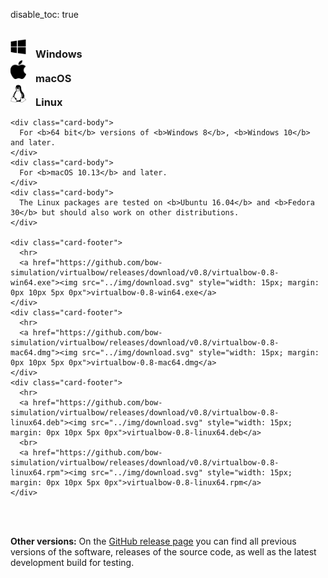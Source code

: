 disable_toc: true

<br>

<div class="card-layout">
    <div class="card-title">
      <h3 style="margin: 0"><img src="../img/windows.svg" style="width: 25px; margin: 0px 15px 5px 0px">Windows</h3>
    </div>
    <div class="card-title">
      <h3 style="margin: 0"><img src="../img/macos.svg" style="width: 25px; margin: 0px 15px 5px 0px">macOS</h3>
    </div>
    <div class="card-title">
      <h3 style="margin: 0"><img src="../img/linux.svg" style="width: 25px; margin: 0px 15px 5px 0px">Linux</h3>
    </div>
    
    <div class="card-body">
      For <b>64 bit</b> versions of <b>Windows 8</b>, <b>Windows 10</b> and later.
    </div>
    <div class="card-body">
      For <b>macOS 10.13</b> and later.
    </div>
    <div class="card-body">
      The Linux packages are tested on <b>Ubuntu 16.04</b> and <b>Fedora 30</b> but should also work on other distributions.
    </div>

    <div class="card-footer">
      <hr>
      <a href="https://github.com/bow-simulation/virtualbow/releases/download/v0.8/virtualbow-0.8-win64.exe"><img src="../img/download.svg" style="width: 15px; margin: 0px 10px 5px 0px">virtualbow-0.8-win64.exe</a>
    </div>
    <div class="card-footer">
      <hr>
      <a href="https://github.com/bow-simulation/virtualbow/releases/download/v0.8/virtualbow-0.8-mac64.dmg"><img src="../img/download.svg" style="width: 15px; margin: 0px 10px 5px 0px">virtualbow-0.8-mac64.dmg</a>
    </div>
    <div class="card-footer">
      <hr>
      <a href="https://github.com/bow-simulation/virtualbow/releases/download/v0.8/virtualbow-0.8-linux64.deb"><img src="../img/download.svg" style="width: 15px; margin: 0px 10px 5px 0px">virtualbow-0.8-linux64.deb</a>
      <br>
      <a href="https://github.com/bow-simulation/virtualbow/releases/download/v0.8/virtualbow-0.8-linux64.rpm"><img src="../img/download.svg" style="width: 15px; margin: 0px 10px 5px 0px">virtualbow-0.8-linux64.rpm</a>
    </div>
</div>

<br>
<br>

**Other versions:** On the <a href=https://github.com/bow-simulation/virtualbow/releases>GitHub release page</a> you can find all previous versions of the software, releases of the source code, as well as the latest development build for testing.